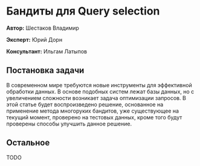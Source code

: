 # Бандиты для Query selection

**Автор:** Шестаков Владимир

**Эксперт:** Юрий Дорн

**Консультант:** Ильгам Латыпов

## Постановка задачи

 В современном мире требуются новые инструменты для эффективной обработки данных. В основе подобных систем лежат базы данных, но с увеличением сложности возникает задача оптимизации запросов. В этой статье будет воспроизведено решение, основанное на применение метода многоруких бандитов, уже существующее на текущий момент, проверено на тестовых данных, кроме того будут проверены способы улучшить данное решение.

## Остальное

TODO
